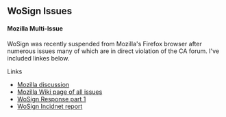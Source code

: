 ## WoSign Issues

#### Mozilla Multi-Issue

WoSign was recently suspended from Mozilla's Firefox browser after numerous issues many of which are in direct violation of the CA forum. I've included linkes below.

Links
- [Mozilla discussion](https://groups.google.com/forum/#!topic/mozilla.dev.security.policy/BV5XyFJLnQM)
- [Mozilla Wiki page of all issues](https://wiki.mozilla.org/CA:WoSign_Issues)
- [WoSign Response part 1](https://docs.google.com/document/d/1C6BlmbeQfn4a9zydVi2UvjBGv6szuSB4sMYUcVrR8vQ/preview)
- [WoSign Incidnet report](https://www.wosign.com/report/WoSign_Incident_Report_Update_07102016.pdf)

